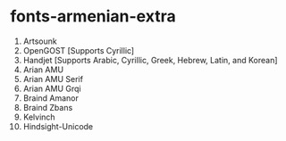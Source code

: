 # fonts-armenian-extra

1. Artsounk
2. OpenGOST [Supports Cyrillic]
3. Handjet [Supports Arabic, Cyrillic, Greek, Hebrew, Latin, and Korean]
4. Arian AMU
5. Arian AMU Serif
6. Arian AMU Grqi
7. Braind Amanor
8. Braind Zbans
9. Kelvinch
10. Hindsight-Unicode
